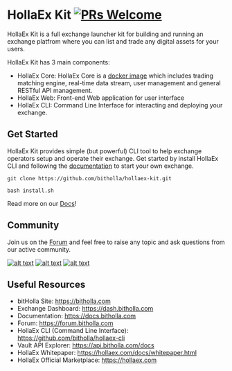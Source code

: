 # HollaEx Kit [![PRs Welcome](https://img.shields.io/badge/PRs-welcome-green.svg)](https://github.com/facebook/create-react-app/pulls)
HollaEx Kit is a full exchange launcher kit for building and running an exchange platfrom where you can list and trade any digital assets for your users.

HollaEx Kit has 3 main components:
- HollaEx Core: HollaEx Core is a [docker image](https://cloud.docker.com/u/bitholla/repository/docker/bitholla/hollaex-core) which includes trading matching engine, real-time data stream, user management and general RESTful API management.
- HollaEx Web: Front-end Web application for user interface
- HollaEx CLI: Command Line Interface for interacting and deploying your exchange.

## Get Started

HollaEx Kit provides simple (but powerful) CLI tool to help exchange operators setup and operate their exchange. Get started by install HollaEx CLI and following the [documentation](https://docs.bitholla.com) to start your own exchange.


```
git clone https://github.com/bitholla/hollaex-kit.git

bash install.sh
```

Read more on our [Docs](https://docs.bitholla.com/hollaex-kit/get-started)!

## Community
Join us on the [Forum](https://forum.bitholla.com) and feel free to raise any topic and ask questions from our active community.


[![alt text][1.2]][1]
[![alt text][2.2]][2]
[![alt text][3.2]][3]
<!-- icons without padding -->

[1.2]: http://i.imgur.com/wWzX9uB.png (twitter icon without padding)
[2.2]: http://i.imgur.com/fep1WsG.png (facebook icon without padding)
[3.2]: http://i.imgur.com/9I6NRUm.png (github icon without padding)

[1]: http://www.twitter.com/bitholla
[2]: http://www.facebook.com/bitholla
[3]: http://www.github.com/bitholla


## Useful Resources

- bitHolla Site: https://bitholla.com
- Exchange Dashboard: https://dash.bitholla.com
- Documentation: https://docs.bitholla.com
- Forum: https://forum.bitholla.com
- HollaEx CLI (Command Line Interface): https://github.com/bitholla/hollaex-cli
- Vault API Explorer: https://api.bitholla.com/docs
- HollaEx Whitepaper: https://hollaex.com/docs/whitepaper.html
- HollaEx Official Marketplace: https://hollaex.com
